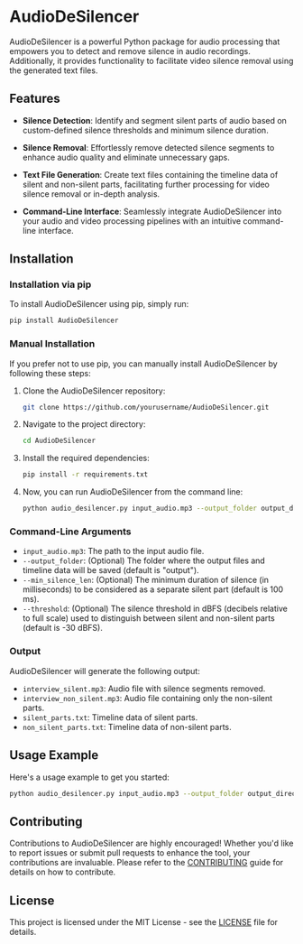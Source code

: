 # AudioDeSilencer

AudioDeSilencer is a powerful Python package for audio processing that empowers you to detect and remove silence in audio recordings. Additionally, it provides functionality to facilitate video silence removal using the generated text files.

## Features

- **Silence Detection**: Identify and segment silent parts of audio based on custom-defined silence thresholds and minimum silence duration.

- **Silence Removal**: Effortlessly remove detected silence segments to enhance audio quality and eliminate unnecessary gaps.

- **Text File Generation**: Create text files containing the timeline data of silent and non-silent parts, facilitating further processing for video silence removal or in-depth analysis.

- **Command-Line Interface**: Seamlessly integrate AudioDeSilencer into your audio and video processing pipelines with an intuitive command-line interface.

## Installation

### Installation via pip

To install AudioDeSilencer using pip, simply run:

```bash
pip install AudioDeSilencer
```

### Manual Installation

If you prefer not to use pip, you can manually install AudioDeSilencer by following these steps:

1. Clone the AudioDeSilencer repository:

   ```bash
   git clone https://github.com/yourusername/AudioDeSilencer.git
   ```

2. Navigate to the project directory:

   ```bash
   cd AudioDeSilencer
   ```

3. Install the required dependencies:

   ```bash
   pip install -r requirements.txt
   ```

4. Now, you can run AudioDeSilencer from the command line:

   ```bash
   python audio_desilencer.py input_audio.mp3 --output_folder output_directory --min_silence_len 100 --threshold -30
   ```

### Command-Line Arguments

- `input_audio.mp3`: The path to the input audio file.
- `--output_folder`: (Optional) The folder where the output files and timeline data will be saved (default is "output").
- `--min_silence_len`: (Optional) The minimum duration of silence (in milliseconds) to be considered as a separate silent part (default is 100 ms).
- `--threshold`: (Optional) The silence threshold in dBFS (decibels relative to full scale) used to distinguish between silent and non-silent parts (default is -30 dBFS).

### Output

AudioDeSilencer will generate the following output:

- `interview_silent.mp3`: Audio file with silence segments removed.
- `interview_non_silent.mp3`: Audio file containing only the non-silent parts.
- `silent_parts.txt`: Timeline data of silent parts.
- `non_silent_parts.txt`: Timeline data of non-silent parts.

## Usage Example

Here's a usage example to get you started:

```bash
python audio_desilencer.py input_audio.mp3 --output_folder output_directory --min_silence_len 100 --threshold -30
```

## Contributing

Contributions to AudioDeSilencer are highly encouraged! Whether you'd like to report issues or submit pull requests to enhance the tool, your contributions are invaluable. Please refer to the [CONTRIBUTING](CONTRIBUTING.md) guide for details on how to contribute.

## License

This project is licensed under the MIT License - see the [LICENSE](LICENSE) file for details.
